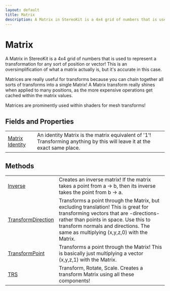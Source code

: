 ```yaml
---
layout: default
title: Matrix
description: A Matrix in StereoKit is a 4x4 grid of numbers that is used to represent a transformation for any sort of position or vector! This is an oversimplification of what a matrix actually is, but it's accurate in this case.  Matrices are really useful for transforms because you can chain together all sorts of transforms into a single Matrix! A Matrix transform really shines when applied to many positions, as the more expensive operations get cached within the matrix values.  Matrices are prominently used within shaders for mesh transforms!
---
```

# Matrix

A Matrix in StereoKit is a 4x4 grid of numbers that is used to represent
a transformation for any sort of position or vector! This is an oversimplification
of what a matrix actually is, but it's accurate in this case.

Matrices are really useful for transforms because you can chain together all sorts
of transforms into a single Matrix! A Matrix transform really shines when applied to
many positions, as the more expensive operations get cached within the matrix values.

Matrices are prominently used within shaders for mesh transforms!


## Fields and Properties

|  |  |
|--|--|
|[Matrix]({{site.url}}/Pages/Reference/Matrix.html) [Identity]({{site.url}}/Pages/Reference/Matrix/Identity.html)|An identity Matrix is the matrix equivalent of '1'! Transforming anything by this will leave it at the exact same place.|



## Methods

|  |  |
|--|--|
|[Inverse]({{site.url}}/Pages/Reference/Matrix/Inverse.html)|Creates an inverse matrix! If the matrix takes a point from a -> b, then its inverse takes the point from b -> a.|
|[TransformDirection]({{site.url}}/Pages/Reference/Matrix/TransformDirection.html)|Transforms a point through the Matrix, but excluding translation! This is great for transforming vectors that are -directions- rather than points in space. Use this to transform normals and directions. The same as multiplying (x,y,z,0) with the Matrix.|
|[TransformPoint]({{site.url}}/Pages/Reference/Matrix/TransformPoint.html)|Transforms a point through the Matrix! This is basically just multiplying a vector (x,y,z,1) with the Matrix.|
|[TRS]({{site.url}}/Pages/Reference/Matrix/TRS.html)|Transform, Rotate, Scale. Creates a transform Matrix using all these components!|


